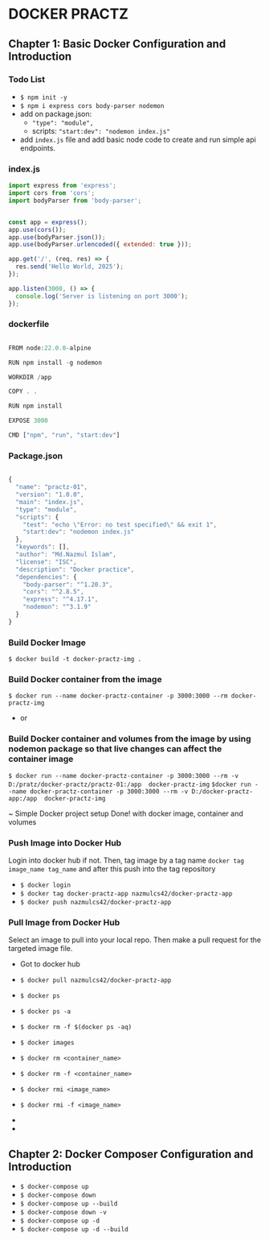 #                 DOCKER PRACTZ


## Chapter 1: Basic Docker Configuration and Introduction

### Todo List

- `$ npm init -y`
- `$ npm i express cors body-parser nodemon`
- add on package.json: 
    -  `"type": "module",`
    - scripts:  `"start:dev": "nodemon index.js"`
- add `index.js` file and add basic node code to create and run simple api endpoints.


### index.js
```javascript
import express from 'express';
import cors from 'cors';
import bodyParser from 'body-parser';


const app = express();
app.use(cors());
app.use(bodyParser.json());
app.use(bodyParser.urlencoded({ extended: true }));

app.get('/', (req, res) => {
  res.send('Hello World, 2025');
});

app.listen(3000, () => {
  console.log('Server is listening on port 3000');
});

```


### dockerfile
```javascript

FROM node:22.0.0-alpine

RUN npm install -g nodemon

WORKDIR /app

COPY . .

RUN npm install

EXPOSE 3000

CMD ["npm", "run", "start:dev"]


```


### Package.json
```javascript

{
  "name": "practz-01",
  "version": "1.0.0",
  "main": "index.js",
  "type": "module",
  "scripts": {
    "test": "echo \"Error: no test specified\" && exit 1",
    "start:dev": "nodemon index.js"
  },
  "keywords": [],
  "author": "Md.Nazmul Islam",
  "license": "ISC",
  "description": "Docker practice",
  "dependencies": {
    "body-parser": "^1.20.3",
    "cors": "^2.8.5",
    "express": "^4.17.1",
    "nodemon": "^3.1.9"
  }
}

```


### Build Docker Image
`$ docker build -t docker-practz-img . `

### Build Docker container from the image
`$ docker run --name docker-practz-container -p 3000:3000 --rm docker-practz-img`
- or
### Build Docker container and volumes from the image by using nodemon package so that  live changes can affect the container image
`$ docker run --name docker-practz-container -p 3000:3000 --rm -v D:/pratz/docker-practz/practz-01:/app  docker-practz-img`
`$docker run --name docker-practz-container -p 3000:3000 --rm -v D:/docker-practz-app:/app  docker-practz-img`


~ Simple Docker project setup Done! with docker image, container and volumes


### Push Image into Docker Hub

Login into docker hub if not. Then, tag image by a tag name `docker tag image_name tag_name` and after this push into the tag repository
- `$ docker login`
- `$ docker tag docker-practz-app nazmulcs42/docker-practz-app`
- `$ docker push nazmulcs42/docker-practz-app`


### Pull Image from Docker Hub
Select an image to pull into your local repo. Then make a pull request for the targeted image file.
- Got to docker hub
- `$ docker pull nazmulcs42/docker-practz-app`


- `$ docker ps`
- `$ docker ps -a`
- `$ docker rm -f $(docker ps -aq)`
- `$ docker images`
- `$ docker rm <container_name>`
- `$ docker rm -f <container_name>`
- `$ docker rmi <image_name>`
- `$ docker rmi -f <image_name>`
- 
- 



## Chapter 2: Docker Composer Configuration and Introduction

- `$ docker-compose up`
- `$ docker-compose down`
- `$ docker-compose up --build`
- `$ docker-compose down -v`
- `$ docker-compose up -d`
- `$ docker-compose up -d --build`